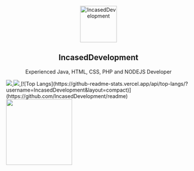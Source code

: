 <p align="center">
 <img width="100px" src="https://media.discordapp.net/attachments/913896962221289473/952627818242646016/incasedname.png" align="center" alt="IncasedDevelopment" />
 <h2 align="center">IncasedDevelopment</h2>
 <p align="center">Experienced Java, HTML, CSS, PHP and NODEJS Developer</p>
     <a align="center" href="https://a.paddle.com/v2/click/16413/119403?link=1227">
      <img src="https://img.shields.io/badge/Supported%20by-Flux%20Networks%20%E2%86%92-gray.svg?colorA=655BE1&colorB=4F44D6&style=for-the-badge"/>
    </a>
    <a href="https://a.paddle.com/v2/click/16413/119403?link=2345">
      <img src="https://img.shields.io/badge/Supported%20by-Pebble%20Host%20%E2%86%92-gray.svg?colorA=61c265&colorB=4CAF50&style=for-the-badge"/>
    </a>
[![Top Langs](https://github-readme-stats.vercel.app/api/top-langs/?username=IncasedDevelopment&layout=compact)](https://github.com/IncasedDevelopment/readme)



<img height="180em" src="https://github-readme-stats.vercel.app/api?username=IncasedDevelopment&show_icons=true&theme=radical&hide_border=true&&count_private=true&include_all_commits=true" />

